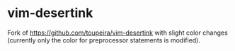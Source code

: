 vim-desertink
=============

Fork of https://github.com/toupeira/vim-desertink
with slight color changes (currently only the color
for preprocessor statements is modified).
